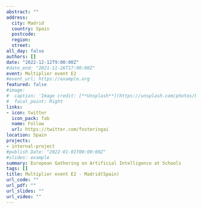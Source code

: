 ```yaml
---
abstract: ""
address:
  city: Madrid
  country: Spain
  postcode: 
  region: 
  street: 
all_day: false
authors: []
date: "2022-12-12T9:00:00Z"
#date_end: "2021-11-26T17:00:00Z"
event: Multiplier event E2
#event_url: https://example.org
featured: false
#image:
#  caption: 'Image credit: [**Unsplash**](https://unsplash.com/photos/bzdhc5b3Bxs)'
#  focal_point: Right
links:
- icon: twitter
  icon_pack: fab
  name: Follow
  url: https://twitter.com/fosteringai
location: Spain
projects:
- internal-project
#publish Date: "2022-01-01T00:00:00Z"
#slides: example
summary: European Gathering on Artificial Intelligence at Schools
tags: []
title: Multiplier event E2 - Madrid(Spain)
url_code: ""
url_pdf: ""
url_slides: ""
url_video: ""
---
```





<!--{{% callout note %}}
Click on the **Slides** button above to view the built-in slides feature.
{{% /callout %}}

Slides can be added in a few ways:

- **Create** slides using Wowchemy's [*Slides*](https://wowchemy.com/docs/managing-content/#create-slides) feature and link using `slides` parameter in the front matter of the talk file
- **Upload** an existing slide deck to `static/` and link using `url_slides` parameter in the front matter of the talk file
- **Embed** your slides (e.g. Google Slides) or presentation video on this page using [shortcodes](https://wowchemy.com/docs/writing-markdown-latex/).

Further event details, including [page elements](https://wowchemy.com/docs/writing-markdown-latex/) such as image galleries, can be added to the body of this page.-->
